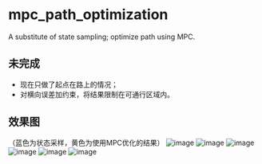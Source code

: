 # mpc_path_optimization
A substitute of state sampling; optimize path using MPC.
## 未完成
- 现在只做了起点在路上的情况；
- 对横向误差加约束，将结果限制在可通行区域内。
## 效果图
（蓝色为状态采样，黄色为使用MPC优化的结果）
![image](https://github.com/bit-ivrc/mpc_path_optimization/blob/master/picture/2019-08-23%2016-23-38%E5%B1%8F%E5%B9%95%E6%88%AA%E5%9B%BE.png)
![image](https://github.com/bit-ivrc/mpc_path_optimization/blob/master/picture/2019-08-23%2016-24-26%E5%B1%8F%E5%B9%95%E6%88%AA%E5%9B%BE.png)
![image](https://github.com/bit-ivrc/mpc_path_optimization/blob/master/picture/2019-08-23%2016-26-36%E5%B1%8F%E5%B9%95%E6%88%AA%E5%9B%BE.png)
![image](https://github.com/bit-ivrc/mpc_path_optimization/blob/master/picture/2019-08-23%2016-27-04%E5%B1%8F%E5%B9%95%E6%88%AA%E5%9B%BE.png)
![image](https://github.com/bit-ivrc/mpc_path_optimization/blob/master/picture/2019-08-23%2016-27-46%E5%B1%8F%E5%B9%95%E6%88%AA%E5%9B%BE.png)
![image](https://github.com/bit-ivrc/mpc_path_optimization/blob/master/picture/2019-08-23%2017-09-34%E5%B1%8F%E5%B9%95%E6%88%AA%E5%9B%BE.png)
